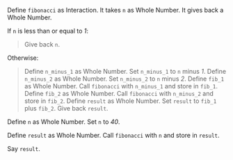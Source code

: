 Define `fibonacci` as Interaction.
It takes `n` as Whole Number.
It gives back a Whole Number.

If `n` is less than or equal to _1_:

> Give back `n`.

Otherwise:

> Define `n_minus_1` as Whole Number.
> Set `n_minus_1` to `n` minus _1_.
> Define `n_minus_2` as Whole Number.
> Set `n_minus_2` to `n` minus _2_.
> Define `fib_1` as Whole Number.
> Call `fibonacci` with `n_minus_1` and store in `fib_1`.
> Define `fib_2` as Whole Number.
> Call `fibonacci` with `n_minus_2` and store in `fib_2`.
> Define `result` as Whole Number.
> Set `result` to `fib_1` plus `fib_2`.
> Give back `result`.

Define `n` as Whole Number.
Set `n` to _40_.

Define `result` as Whole Number.
Call `fibonacci` with `n` and store in `result`.

Say `result`.
